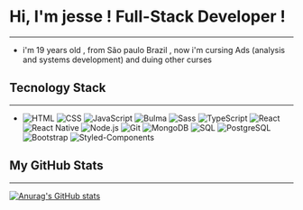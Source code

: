 
# Hi, I'm jesse ! Full-Stack Developer !

***
- i'm 19 years old , from São paulo Brazil , now i'm cursing Ads (analysis and systems development)
and duing other curses

## Tecnology Stack

***
- ![HTML](https://img.shields.io/badge/-HTML-E34F26?style=flat&logo=html5&logoColor=white)
 ![CSS](https://img.shields.io/badge/-CSS-1572B6?style=flat&logo=css3&logoColor=white) 
![JavaScript](https://img.shields.io/badge/-JavaScript-F7DF1E?style=flat&logo=javascript&logoColor=black)
![Bulma](https://img.shields.io/badge/-Bulma-00D1B2?style=flat&logo=bulma&logoColor=white)
![Sass](https://img.shields.io/badge/-Sass-CC6699?style=flat&logo=sass&logoColor=white)
![TypeScript](https://img.shields.io/badge/-TypeScript-007ACC?style=flat&logo=typescript&logoColor=white)
![React](https://img.shields.io/badge/-React-61DAFB?style=flat&logo=react&logoColor=black)
![React Native](https://img.shields.io/badge/-React%20Native-61DAFB?style=flat&logo=react&logoColor=black)
![Node.js](https://img.shields.io/badge/-Node.js-339933?style=flat&logo=node.js&logoColor=white)
![Git](https://img.shields.io/badge/-Git-F05032?style=flat&logo=git&logoColor=white)
![MongoDB](https://img.shields.io/badge/-MongoDB-47A248?style=flat&logo=mongodb&logoColor=white)
![SQL](https://img.shields.io/badge/-SQL-4479A1?style=flat&logo=sql&logoColor=white)
![PostgreSQL](https://img.shields.io/badge/-PostgreSQL-336791?style=flat&logo=postgresql&logoColor=white)
![Bootstrap](https://img.shields.io/badge/-Bootstrap-7952B3?style=flat&logo=bootstrap&logoColor=white)
![Styled-Components](https://img.shields.io/badge/-Styled%20Components-DB7093?style=flat&logo=styled-components&logoColor=white)

## My GitHub Stats

***

[![Anurag's GitHub stats](https://github-readme-stats.vercel.app/api?username=jessemp3)](https://github.com/jessemp3/github-readme-stats)
